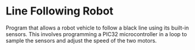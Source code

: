 # Line Following Robot
 Program that allows a robot vehicle to follow a black line using its built-in sensors. This involves programming a PIC32 microcontroller in a loop to sample the sensors and adjust the speed of the two motors.
